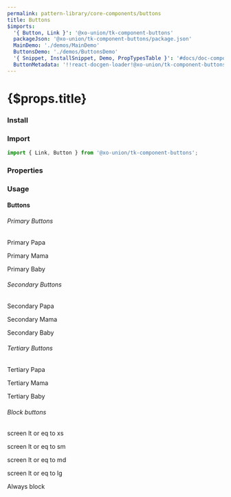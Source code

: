 ```yaml
---
permalink: pattern-library/core-components/buttons
title: Buttons
$imports:
  '{ Button, Link }': '@xo-union/tk-component-buttons'
  packageJson: '@xo-union/tk-component-buttons/package.json'
  MainDemo: './demos/MainDemo'
  ButtonsDemo: './demos/ButtonsDemo'
  '{ Snippet, InstallSnippet, Demo, PropTypesTable }': '#docs/doc-components'
  ButtonMetadata: '!!react-docgen-loader!@xo-union/tk-component-buttons/src/components/Button'
---
```


<MainDemo />

<h1>{$props.title}</h1>

### Install

<InstallSnippet packageJson={packageJson} />

### Import

```javascript
import { Link, Button } from '@xo-union/tk-component-buttons';
```

### Properties

<PropTypesTable metadata={ButtonMetadata.props} />

### Usage

#### Buttons

###### Primary Buttons


<ButtonDemo size="papa" color="primary">Primary Papa</ButtonDemo>

<ButtonDemo size="mama" color="primary">Primary Mama</ButtonDemo>

<ButtonDemo size="baby" color="primary">Primary Baby</ButtonDemo>

###### Secondary Buttons

<ButtonDemo size="papa" color="secondary">Secondary Papa</ButtonDemo>

<ButtonDemo size="mama" color="secondary">Secondary Mama</ButtonDemo>

<ButtonDemo size="baby" color="secondary">Secondary Baby</ButtonDemo>

###### Tertiary Buttons

<ButtonDemo size="papa" color="tertiary">Tertiary Papa</ButtonDemo>

<ButtonDemo size="mama" color="tertiary">Tertiary Mama</ButtonDemo>

<ButtonDemo size="baby" color="tertiary">Tertiary Baby</ButtonDemo>


###### Block buttons

<ButtonDemo size="papa" color="primary" block="xs">screen lt or eq to xs</ButtonDemo>

<ButtonDemo size="papa" color="primary" block="sm">screen lt or eq to sm</ButtonDemo>

<ButtonDemo size="papa" color="primary" block="md">screen lt or eq to md</ButtonDemo>

<ButtonDemo size="papa" color="primary" block="lg">screen lt or eq to lg</ButtonDemo>

<ButtonDemo size="papa" color="primary" block>Always block</ButtonDemo>